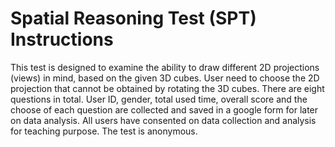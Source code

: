 # Spatial Reasoning Test (SPT) Instructions
This test is designed to examine the ability to draw different 2D projections (views) in mind, based on the given 3D cubes.
User need to choose the 2D projection that cannot be obtained by rotating the 3D cubes. 
There are eight questions in total. 
User ID, gender, total used time, overall score and the choose of each question are collected and saved in a google form for later on data analysis.
All users have consented on data collection and analysis for teaching purpose. 
The test is anonymous. 
